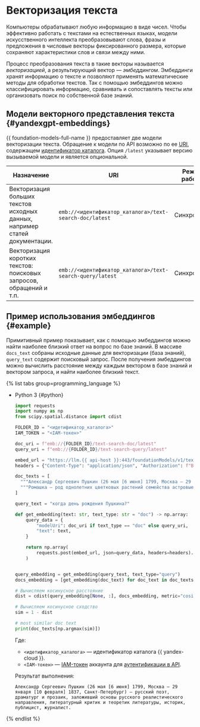 # Векторизация текста

Компьютеры обрабатывают любую информацию в виде чисел. Чтобы эффективно работать с текстами на естественных языках, модели искусственного интеллекта преобразовывают слова, фразы и предложения в числовые векторы фиксированного размера, которые сохраняют характеристики слов и связи между ними.

Процесс преобразования текста в такие векторы называется _векторизацией_, а результирующий вектор — _эмбеддингом_. Эмбеддинги хранят информацию о тексте и позволяют применять математические методы для обработки текстов. Так с помощью эмбеддингов можно классифицировать информацию, сравнивать и сопоставлять тексты или организовать поиск по собственной базе знаний.

## Модели векторного представления текста {#yandexgpt-embeddings}

{{ foundation-models-full-name }} предоставляет две модели векторизации текста. Обращение к модели по API возможно по ее [URI](https://ru.wikipedia.org/wiki/URI), содержащем [идентификатор каталога](../../resource-manager/operations/folder/get-id.md). Опция `/latest` указывает версию вызываемой модели и является опциональной. 

| Назначение | URI | Режим работы |
|---|---|---|
| Векторизация больших текстов исходных данных, например статей документации. | `emb://<идентификатор_каталога>/text-search-doc/latest` | Синхронный |
| Векторизация коротких текстов: поисковых запросов, обращений и т.п. | `emb://<идентификатор_каталога>/text-search-query/latest` | Синхронный |

## Пример использования эмбеддингов {#example}

Примитивный пример показывает, как с помощью эмбеддингов можно найти наиболее близкий ответ на вопрос по базе знаний. В массиве `docs_text` собраны исходные данные для векторизации (база знаний), `query_text` содержит поисковый запрос. После получения эмбеддингов можно вычислить расстояние между каждым вектором в базе знаний и вектором запроса, и найти наиболее близкий текст.

{% list tabs group=programming_language %}

- Python 3 {#python}

  ```python
  import requests
  import numpy as np
  from scipy.spatial.distance import cdist

  FOLDER_ID = "<идетификатор_каталога>"
  IAM_TOKEN = "<IAM-токен>"

  doc_uri = f"emb://{FOLDER_ID}/text-search-doc/latest"
  query_uri = f"emb://{FOLDER_ID}/text-search-query/latest"

  embed_url = "https://llm.{{ api-host }}:443/foundationModels/v1/textEmbedding"
  headers = {"Content-Type": "application/json", "Authorization": f"Bearer {IAM_TOKEN}", "x-folder-id": f"{FOLDER_ID}"}

  doc_texts = [
    """Александр Сергеевич Пушкин (26 мая [6 июня] 1799, Москва — 29 января [10 февраля] 1837, Санкт-Петербург) — русский поэт, драматург и прозаик, заложивший основы русского реалистического направления, литературный критик и теоретик литературы, историк, публицист, журналист.""",
    """Ромашка — род однолетних цветковых растений семейства астровые, или сложноцветные, по современной классификации объединяет около 70 видов невысоких пахучих трав, цветущих с первого года жизни."""
  ]

  query_text = "когда день рождения Пушкина?"

  def get_embedding(text: str, text_type: str = "doc") -> np.array:
      query_data = {
          "modelUri": doc_uri if text_type == "doc" else query_uri,
          "text": text,
      }

      return np.array(
          requests.post(embed_url, json=query_data, headers=headers).json()["embedding"]
      )


  query_embedding = get_embedding(query_text, text_type="query")
  docs_embedding = [get_embedding(doc_text) for doc_text in doc_texts]

  # Вычисляем косинусное расстояние
  dist = cdist(query_embedding[None, :], docs_embedding, metric="cosine")

  # Вычисляем косинусное сходство
  sim = 1 - dist

  # most similar doc text
  print(doc_texts[np.argmax(sim)])
  ```

  Где:

  * `<идетификатор_каталога>` — идентификатор каталога {{ yandex-cloud }}.
  * `<IAM-токен>` — [IAM-токен](../../iam/concepts/authorization/iam-token.md) аккаунта для [аутентификации в API](../api-ref/authentication.md).

  Результат выполнения:

  ```text
  Александр Сергеевич Пушкин (26 мая [6 июня] 1799, Москва — 29 января [10 февраля] 1837, Санкт-Петербург) — русский поэт, драматург и прозаик, заложивший основы русского реалистического направления, литературный критик и теоретик литературы, историк, публицист, журналист.
  ```

{% endlist %}